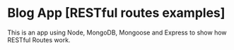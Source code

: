 # Blog App [RESTful routes examples]

This is an app using Node, MongoDB, Mongoose and Express to show how RESTful Routes work.